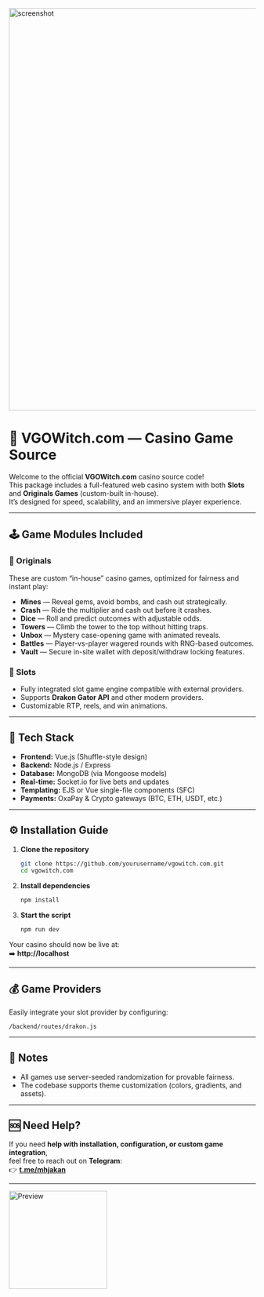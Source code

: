 
<img width="1470" height="821" alt="screenshot" src="https://github.com/user-attachments/assets/8efaa8c5-fbf7-48c0-9b58-df874061dbda" />




# 🎰 VGOWitch.com — Casino Game Source

Welcome to the official **VGOWitch.com** casino source code!  
This package includes a full-featured web casino system with both **Slots** and **Originals Games** (custom-built in-house).  
It’s designed for speed, scalability, and an immersive player experience.

---

## 🕹️ Game Modules Included

### 🎲 Originals
These are custom “in-house” casino games, optimized for fairness and instant play:
- **Mines** — Reveal gems, avoid bombs, and cash out strategically.  
- **Crash** — Ride the multiplier and cash out before it crashes.  
- **Dice** — Roll and predict outcomes with adjustable odds.  
- **Towers** — Climb the tower to the top without hitting traps.  
- **Unbox** — Mystery case-opening game with animated reveals.  
- **Battles** — Player-vs-player wagered rounds with RNG-based outcomes.  
- **Vault** — Secure in-site wallet with deposit/withdraw locking features.

### 🎰 Slots
- Fully integrated slot game engine compatible with external providers.  
- Supports **Drakon Gator API** and other modern providers.  
- Customizable RTP, reels, and win animations.

---

## 🧩 Tech Stack
- **Frontend:** Vue.js (Shuffle-style design)  
- **Backend:** Node.js / Express  
- **Database:** MongoDB (via Mongoose models)  
- **Real-time:** Socket.io for live bets and updates  
- **Templating:** EJS or Vue single-file components (SFC)  
- **Payments:** OxaPay & Crypto gateways (BTC, ETH, USDT, etc.)

---

## ⚙️ Installation Guide

1. **Clone the repository**
   ```bash
   git clone https://github.com/yourusername/vgowitch.com.git
   cd vgowitch.com
   ```

2. **Install dependencies**
   ```bash
   npm install
   ```


3. **Start the script**
   ```bash
   npm run dev
   ```


Your casino should now be live at:  
➡️ **http://localhost**

---

## 💰 Game Providers
Easily integrate your slot provider by configuring:
```
/backend/routes/drakon.js
```


---

## 🧠 Notes
- All games use server-seeded randomization for provable fairness.    
- The codebase supports theme customization (colors, gradients, and assets).  

---

## 🆘 Need Help?
If you need **help with installation, configuration, or custom game integration**,  
feel free to reach out on **Telegram**:  
👉 **[t.me/mhjakan](https://t.me/mhjakan)**

---

<img src="./screenshot.png" alt="Preview" width="200" />



